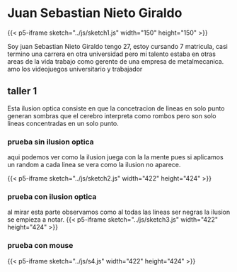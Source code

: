 # Juan Sebastian Nieto Giraldo


{{< p5-iframe sketch="../js/sketch1.js" width="150" height="150" >}}

Soy juan Sebastian Nieto Giraldo tengo 27, estoy cursando 7 matricula, casi termino una carrera en otra universidad pero mi talento estaba en otras areas de la vida trabajo como gerente de una empresa de metalmecanica.
amo los videojuegos 
universitario y trabajador
## taller 1
Esta ilusion optica consiste en que la concetracion de lineas en solo punto generan sombras que el cerebro interpreta como rombos pero son solo lineas concentradas en un solo punto.
### prueba sin ilusion optica
aqui podemos ver como la ilusion juega con la la mente pues si aplicamos un random a cada linea se vera como la ilusion no aparece.

{{< p5-iframe sketch="../js/sketch2.js" width="422" height="424" >}}

### prueba con ilusion optica
al mirar esta parte observamos como al todas las lineas ser negras la ilusion se empieza a notar.
{{< p5-iframe sketch="../js/sketch3.js" width="422" height="424" >}}

### prueba con mouse 

{{< p5-iframe sketch="../js/s4.js" width="422" height="424" >}}